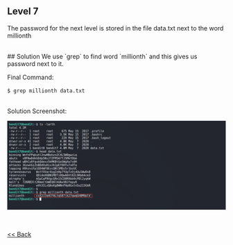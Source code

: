 ## Level 7
The password for the next level is stored in the file data.txt next to the word millionth

<br/>
## Solution
We use `grep` to find word `millionth` and this gives us password next to it.

Final Command:
```shell
$ grep millionth data.txt
```
<br/>
Solution Screenshot:

![Level 7 Image](./images/Level7.png)

<br/>

[<< Back](https://grey-fish.github.io/Bandit/index.html)
